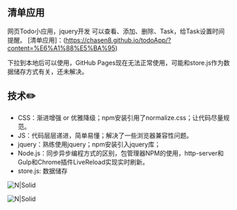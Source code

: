 ## 清单应用
网页Todo小应用，jquery开发
可以查看、添加、删除、Task，给Task设置时间提醒。
[清单应用]：(https://chasen8.github.io/todoApp/?content=%E6%A1%88%E5%BA%95)

下拉到本地后可以使用，GitHub Pages现在无法正常使用，可能和store.js作为数据储存方式有关，还未解决。

## 技术✏️

- CSS：渐进增强 or 优雅降级；npm安装引用了normalize.css；让代码尽量规范。
- JS：代码层层递进，简单易懂；解决了一些浏览器兼容性问题。
- jquery：熟练使用jquery；npm安装引入jquery库；
- Node.js：同步异步编程方式的区别，包管理器NPM的使用，http-server和Gulp和Chrome插件LiveReload实现实时刷新。
- store.js: 数据储存

![N|Solid](http://m.qpic.cn/psb?/V14DPIsG3ADUGY/DT3Tk4ZFHQ9Khfitx8mOp4Yj8t*dEtwwXU20Ay4fYFI!/b/dPMAAAAAAAAA&bo=QASLAQAAAAADB.w!&rf=viewer_4)

![N|Solid](http://m.qpic.cn/psb?/V14DPIsG3ADUGY/TcrWl7hspheSNZHDgoi1QselNz4tSpUrN29JfQjSsGM!/b/dPIAAAAAAAAA&bo=BQXGAQAAAAADF*U!&rf=viewer_4)
